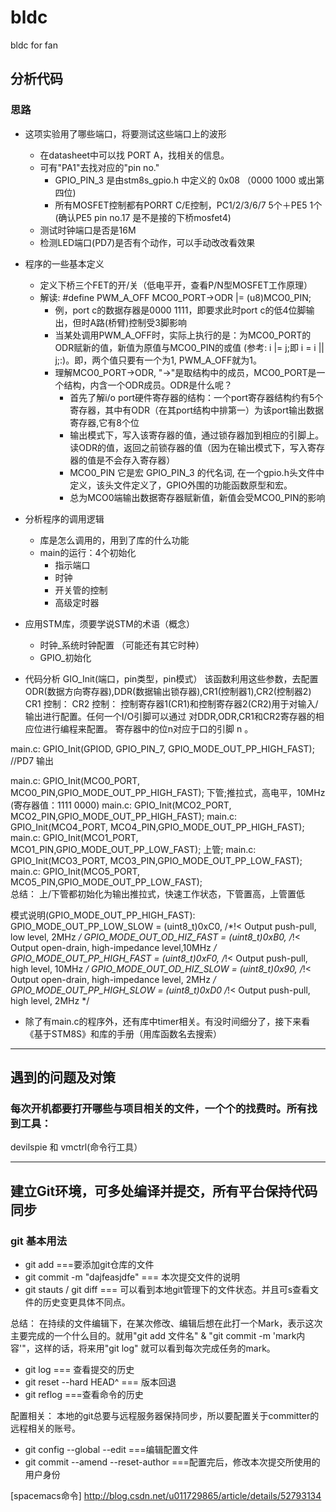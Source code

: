# bldc
bldc for fan
## 分析代码
### 思路
* 这项实验用了哪些端口，将要测试这些端口上的波形
    - 在datasheet中可以找 PORT A，找相关的信息。
    - 可有"PA1"去找对应的"pin no."
        - GPIO_PIN_3 是由stm8s_gpio.h 中定义的 0x08 （0000 1000 或出第四位)
        - 所有MOSFET控制都有PORRT C/E控制，PC1/2/3/6/7 5个＋PE5 1个 (确认PE5 pin no.17 是不是接的下桥mosfet4)
    - 测试时钟端口是否是16M
    - 检测LED端口(PD7)是否有个动作，可以手动改改看效果
* 程序的一些基本定义
    - 定义下桥三个FET的开/关（低电平开，查看P/N型MOSFET工作原理）
    - 解读: #define PWM_A_OFF MCO0_PORT->ODR |= (u8)MCO0_PIN;
        - 例，port c的数据存器是0000 1111，即要求此时port c的低4位脚输出，但时A路(桥臂)控制受3脚影响
        - 当某处调用PWM_A_OFF时，实际上执行的是：为MCO0_PORT的ODR赋新的值，新值为原值与MCO0_PIN的或值  (参考: i |= j;即 i = i || j;:)。即，两个值只要有一个为1, PWM_A_OFF就为1。
        - 理解MCO0_PORT->ODR, "->"是取结构中的成员，MCO0_PORT是一个结构，内含一个ODR成员。ODR是什么呢？
            - 首先了解i/o port硬件寄存器的结构：一个port寄存器结构约有5个寄存器，其中有ODR（在其port结构中排第一）为该port输出数据寄存器,它有8个位
            - 输出模式下，写入该寄存器的值，通过锁存器加到相应的引脚上。读ODR的值，返回之前锁存器的值（因为在输出模式下，写入寄存器的值是不会存入寄存器）
            - MCO0_PIN 它是宏 GPIO_PIN_3 的代名词, 在一个gpio.h头文件中定义，该头文件定义了，GPIO外围的功能函数原型和宏。
            - 总为MCO0端输出数据寄存器赋新值，新值会受MCO0_PIN的影响

* 分析程序的调用逻辑
    - 库是怎么调用的，用到了库的什么功能
    - main的运行：4个初始化
        - 指示端口
        - 时钟
        - 开关管的控制
        - 高级定时器
* 应用STM库，须要学说STM的术语（概念）
    - 时钟_系统时钟配置 （可能还有其它时种）
    - GPIO_初始化
  
* 代码分析
GIO_Init(端口，pin类型，pin模式） 
该函数利用这些参数，去配置ODR(数据方向寄存器),DDR(数据输出锁存器),CR1(控制器1),CR2(控制器2) 
CR1 控制：
CR2 控制：
控制寄存器1(CR1)和控制寄存器2(CR2)用于对输入/输出进行配置。任何一个I/O引脚可以通过
对DDR,ODR,CR1和CR2寄存器的相应位进行编程来配置。
寄存器中的位n对应于口的引脚 n 。

main.c:	GPIO_Init(GPIOD, GPIO_PIN_7, GPIO_MODE_OUT_PP_HIGH_FAST); //PD7 输出

main.c:	GPIO_Init(MCO0_PORT, MCO0_PIN,GPIO_MODE_OUT_PP_HIGH_FAST); 下管;推拉式，高电平，10MHz (寄存器值：1111 0000)
main.c:	GPIO_Init(MCO2_PORT, MCO2_PIN,GPIO_MODE_OUT_PP_HIGH_FAST);
main.c:	GPIO_Init(MCO4_PORT, MCO4_PIN,GPIO_MODE_OUT_PP_HIGH_FAST);
main.c:	GPIO_Init(MCO1_PORT, MCO1_PIN,GPIO_MODE_OUT_PP_LOW_FAST);  上管;
main.c:	GPIO_Init(MCO3_PORT, MCO3_PIN,GPIO_MODE_OUT_PP_LOW_FAST);
main.c:	GPIO_Init(MCO5_PORT, MCO5_PIN,GPIO_MODE_OUT_PP_LOW_FAST);	
总结： 上/下管都初始化为输出推拉式，快速工作状态，下管置高，上管置低

模式说明(GPIO_MODE_OUT_PP_HIGH_FAST):
GPIO_MODE_OUT_PP_LOW_SLOW  = (uint8_t)0xC0,  /*!< Output push-pull, low level, 2MHz */
GPIO_MODE_OUT_OD_HIZ_FAST  = (uint8_t)0xB0,  /*!< Output open-drain, high-impedance level,10MHz */
GPIO_MODE_OUT_PP_HIGH_FAST = (uint8_t)0xF0,  /*!< Output push-pull, high level, 10MHz */
GPIO_MODE_OUT_OD_HIZ_SLOW  = (uint8_t)0x90,  /*!< Output open-drain, high-impedance level, 2MHz */
GPIO_MODE_OUT_PP_HIGH_SLOW = (uint8_t)0xD0   /*!< Output push-pull, high level, 2MHz */

* 除了有main.c的程序外，还有库中timer相关。有没时间细分了，接下来看《基于STM8S》和库的手册（用库函数名去搜索）
-------------------------------------------------------------------------------
## 遇到的问题及对策
### 每次开机都要打开哪些与项目相关的文件，一个个的找费时。所有找到工具：
devilspie 和 vmctrl(命令行工具）  

-------------------------------------------------------------------------------
## 建立Git环境，可多处编译并提交，所有平台保持代码同步
### git 基本用法
* git add ===要添加git仓库的文件
* git commit -m "dajfeasjdfe" === 本次提交文件的说明
* git stauts / git diff 	=== 可以看到本地git管理下的文件状态。并且可s查看文件的历史变更具体不同点。

总结： 在持续的文件编辑下，在某次修改、编辑后想在此打一个Mark，表示这次主要完成的一个什么目的。就用"git add 文件名" & "git commit -m 'mark内容'"，这样的话，将来用"git log" 就可以看到每次完成任务的mark。


* git log	=== 查看提交的历史
* git reset --hard HEAD^	=== 版本回退  
* git reflog 	===查看命令的历史

配置相关： 本地的git总要与远程服务器保持同步，所以要配置关于committer的远程相关的账号。

* git config --global --edit	===编辑配置文件
* git commit --amend --reset-author	===配置完后，修改本次提交所使用的用户身份

 [spacemacs命令] http://blog.csdn.net/u011729865/article/details/52793134
